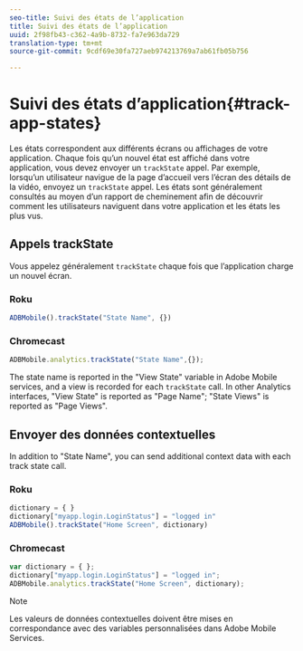 ```yaml
---
seo-title: Suivi des états de l’application
title: Suivi des états de l’application
uuid: 2f98fb43-c362-4a9b-8732-fa7e963da729
translation-type: tm+mt
source-git-commit: 9cdf69e30fa727aeb974213769a7ab61fb05b756

---
```



# Suivi des états d’application{#track-app-states}

Les états correspondent aux différents écrans ou affichages de votre application. Chaque fois qu’un nouvel état est affiché dans votre application, vous devez envoyer un `trackState` appel. Par exemple, lorsqu’un utilisateur navigue de la page d’accueil vers l’écran des détails de la vidéo, envoyez un `trackState` appel. Les états sont généralement consultés au moyen d’un rapport de cheminement afin de découvrir comment les utilisateurs naviguent dans votre application et les états les plus vus.

## Appels trackState

Vous appelez généralement `trackState` chaque fois que l’application charge un nouvel écran.

### Roku

```js
ADBMobile().trackState("State Name", {})
```

### Chromecast

```js
ADBMobile.analytics.trackState("State Name",{});
```

The state name is reported in the "View State" variable in Adobe Mobile services, and a view is recorded for each `trackState` call. In other Analytics interfaces, "View State" is reported as "Page Name"; "State Views" is reported as "Page Views".

## Envoyer des données contextuelles

In addition to "State Name", you can send additional context data with each track state call.

### Roku

```js
dictionary = { } 
dictionary["myapp.login.LoginStatus"] = "logged in"  
ADBMobile().trackState("Home Screen", dictionary)
```

### Chromecast

```js
var dictionary = { }; 
dictionary["myapp.login.LoginStatus"] = "logged in"; 
ADBMobile.analytics.trackState("Home Screen", dictionary); 
```

>[!NOTE]
>
>Les valeurs de données contextuelles doivent être mises en correspondance avec des variables personnalisées dans Adobe Mobile Services.

